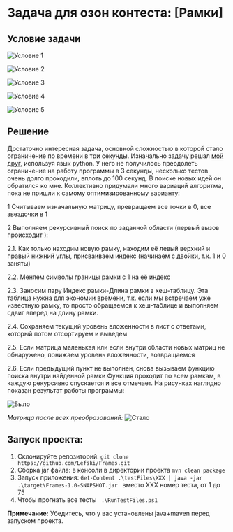 # Задача для озон контеста: [Рамки]

## Условие задачи
![Условие 1](./taskDescrtion/1.jpg)

![Условие 2](./taskDescrtion/2.jpg)

![Условие 3](./taskDescrtion/3.jpg)

![Условие 4](./taskDescrtion/4.jpg)

![Условие 5](./taskDescrtion/5.jpg)


## Решение
Достаточно интересная задача, основной сложностью в которой стало ограничение по времени в три секунды. Изначально задачу решал [мой друг](https://github.com/S0IG0), используя язык python. У него не получилось преодолеть ограничение на работу программы в 3 секунды, несколько тестов очень долго проходили, вплоть до 100 секунд. В поиске новых идей он обратился ко мне. Коллективно придумали много вариаций алгоритма, пока не пришли к самому оптимизированному варианту:

1 Считываем изначальную матрицу, превращаем все точки в 0, все звездочки в 1

2 Выполняем рекурсивный поиск по заданной области (первый вызов происходит ): 

  2.1. Как только находим новую рамку, находим её левый верхний и правый нижний углы, присваиваем индекс (начинаем с двойки, т.к. 1 и 0 заняты)

  2.2. Меняем символы границы рамки с 1 на её индекс

  2.3. Заносим пару Индекс рамки-Длина рамки в хеш-таблицу. Эта таблица нужна для экономии времени, т.к. если мы встречаем уже известную рамку, то просто обращаемся к хеш-таблице и выполняем сдвиг вперед на длину рамки.

  2.4. Сохраняем текущий уровень вложенности в лист с ответами, который потом отсортируем и выведем

  2.5. Если матрица маленькая или если внутри области новых матриц не обнаружено, понижаем уровень вложенности, возвращаемся

  2.6. Если предыдущий пункт не выполнен, снова вызываем функцию поиска внутри найденной рамки
Функция проходит по всем рамкам, в каждую рекурсивно спускается и все отмечает. На рисунках наглядно показан результат работы программы:

  

![Было](./taskDescrtion/Basic%20matrix.png)

*Матрица после всех преобразований:*
![Стало](./taskDescrtion/Result%20matrix.png)


## Запуск проекта:
1. Склонируйте репозиторий: `git clone https://github.com/Lefski/Frames.git`
2. Сборка jar файла: в консоли в директории проекта `mvn clean package`
3. Запуск приложения: `Get-Content .\testFiles\ХХХ | java -jar .\target\Frames-1.0-SNAPSHOT.jar ` вместо ХХХ номер теста, от 1 до 75
4. Чтобы прогнать все тесты ` .\RunTestFiles.ps1`

**Примечание:** Убедитесь, что у вас установлены java+maven перед запуском проекта.
